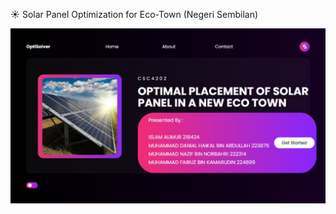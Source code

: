 ☀️ Solar Panel Optimization for Eco-Town (Negeri Sembilan)


![Solar Optimization Result](solar_title.jpg)
